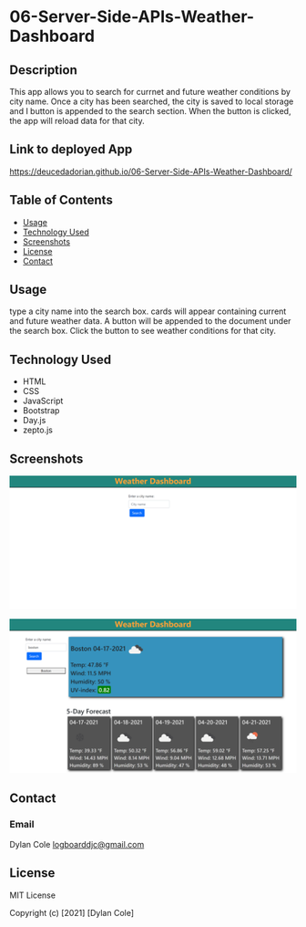 # 06-Server-Side-APIs-Weather-Dashboard

## Description 

This app allows you to search for currnet and future weather conditions by city name. Once a city has been searched, the city is saved to local storage and I button is appended to the search section. When the button is clicked, the app will reload data for that city.

## Link to deployed App

https://deucedadorian.github.io/06-Server-Side-APIs-Weather-Dashboard/  

## Table of Contents
- [Usage](#usage)
- [Technology Used](#technology-used)
- [Screenshots](#screenshots)
- [License](#license)
- [Contact](#contact)

## Usage

type a city name into the search box. cards will appear containing current and future weather data. A button will be appended to the document under the search box. Click the button to see weather conditions for that city.

## Technology Used

* HTML
* CSS
* JavaScript
* Bootstrap
* Day.js
* zepto.js

## Screenshots

![Screenshot of deployed app #1](assets/images/deucedadorian.github.io_06-Server-Side-APIs-Weather-Dashboard_.png)

![Screenshot of deployed app #2](assets/images/deucedadorian.github.io_06-Server-Side-APIs-Weather-Dashboard_2.png)

## Contact

### Email

Dylan Cole <logboarddjc@gmail.com>

## License

MIT License

Copyright (c) [2021] [Dylan Cole]
